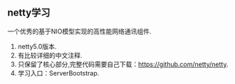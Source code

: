 ## netty学习
一个优秀的基于NIO模型实现的高性能网络通讯组件.

1. netty5.0版本.
2. 有比较详细的中文注释.
3. 只保留了核心部分,完整代码需要自己下载：https://github.com/netty/netty.
4. 学习入口：ServerBootstrap.